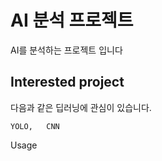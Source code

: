 AI 분석 프로젝트 
=================
AI를 분석하는 프로젝트 입니다

Interested project
---------------------------
다음과 같은 딥러닝에 관심이 있습니다.
```
YOLO,   CNN
```

Usage

